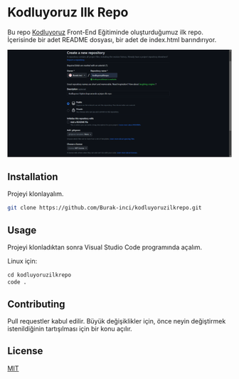 # Kodluyoruz Ilk Repo

Bu repo [Kodluyoruz](https://kodluyoruz.org/) Front-End Eğitiminde oluşturduğumuz ilk repo. İçerisinde bir adet README dosyası, bir adet de index.html barındırıyor.

![github](/figures/github.png)

## Installation

Projeyi klonlayalım.

```bash
git clone https://github.com/Burak-inci/kodluyoruzilkrepo.git
```

## Usage 

Projeyi klonladıktan sonra Visual Studio Code programında açalım.

Linux için:
```linux
cd kodluyoruzilkrepo
code .
```

## Contributing
Pull requestler kabul edilir. Büyük değişiklikler için, önce neyin değiştirmek istenildiğinin tartışılması için bir konu açılır.

## License
[MIT](https://choosealicense.com/licenses/mit/)
